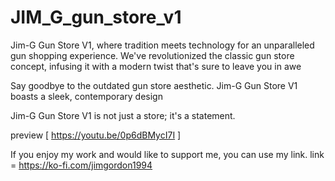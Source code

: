 # JIM_G_gun_store_v1

Jim-G Gun Store V1, where tradition meets technology for an unparalleled gun shopping experience. We've revolutionized the classic gun store concept, infusing it with a modern twist that's sure to leave you in awe

Say goodbye to the outdated gun store aesthetic. Jim-G Gun Store V1 boasts a sleek, contemporary design

Jim-G Gun Store V1 is not just a store; it's a statement.

preview [ https://youtu.be/0p6dBMycI7I ]

If you enjoy my work and would like to support me, you can use my link.
link = https://ko-fi.com/jimgordon1994
